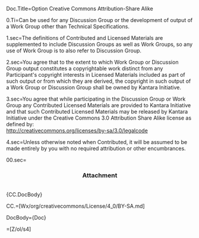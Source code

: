 Doc.Title=Option Creative Commons Attribution-Share Alike

0.Ti=Can be used for any Discussion Group or the development of output of a Work Group other than Technical Specifications.

1.sec=The definitions of Contributed and Licensed Materials are supplemented to include Discussion Groups as well as Work Groups, so any use of Work Group is to also refer to Discussion Group.

2.sec=You agree that to the extent to which Work Group or Discussion Group output constitutes a copyrightable work distinct from any Participant's copyright interests in Licensed Materials included as part of such output or from which they are derived, the copyright in such output of a Work Group or Discussion Group shall be owned by Kantara Initiative.

3.sec=You agree that while participating in the Discussion Group or Work Group any Contributed Licensed Materials are provided to Kantara Initiative and that such Contributed Licensed Materials may be released by Kantara Initiative under the Creative Commons 3.0 Attribution Share Alike license as defined by:<br>http://creativecommons.org/licenses/by-sa/3.0/legalcode

4.sec=Unless otherwise noted when Contributed, it will be assumed to be made entirely by you with no required attribution or other encumbrances.

00.sec=<center><h3>Attachment</h3></center><br>{CC.DocBody}

CC.=[Wx/org/creativecommons/License/4_0/BY-SA.md] 

DocBody={Doc}

=[Z/ol/s4]
